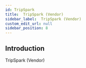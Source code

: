 ```yaml
---
id: TripSpark
title:  TripSpark (Vendor)
sidebar_label:  TripSpark (Vendor)
custom_edit_url: null
sidebar_position: 8
---
```

## Introduction
TripSpark (Vendor)
